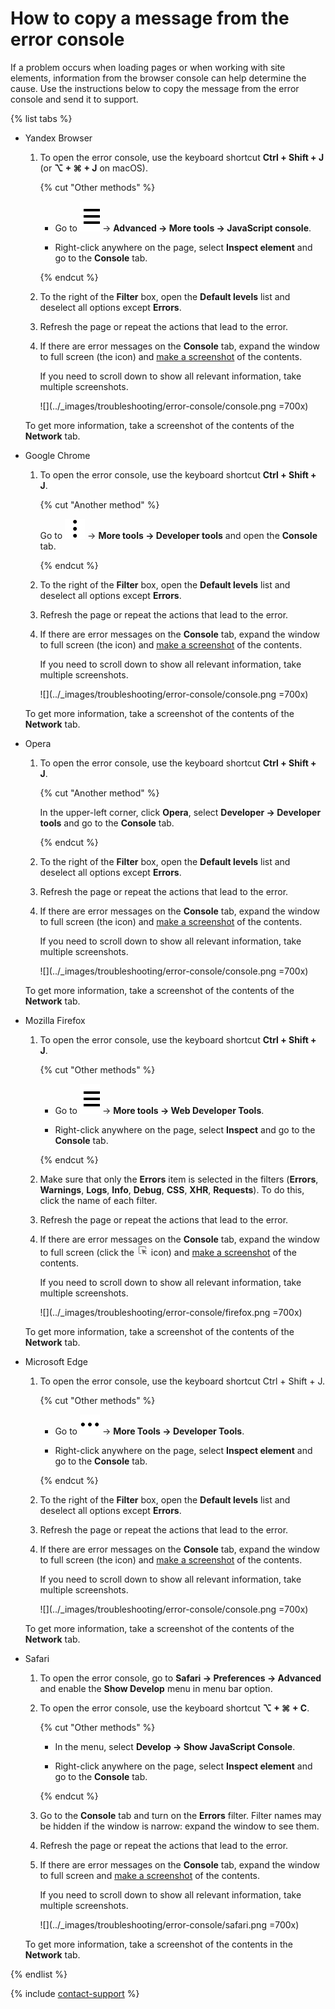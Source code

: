 # How to copy a message from the error console

If a problem occurs when loading pages or when working with site elements, information from the browser console can help determine the cause. Use the instructions below to copy the message from the error console and send it to support.

{% list tabs %}

- Yandex Browser

  1. To open the error console, use the keyboard shortcut **Ctrl + Shift + J** (or **⌥ + ⌘ + J** on macOS).

      {% cut "Other methods" %}

        - Go to ![](../_images/troubleshooting/error-console/menu.svg) → **Advanced → More tools → JavaScript console**.

        - Right-click anywhere on the page, select **Inspect element** and go to the **Console** tab.

      {% endcut %}

  1. To the right of the **Filter** box, open the **Default levels** list and deselect all options except **Errors**.

  1. Refresh the page or repeat the actions that lead to the error.

  1. If there are error messages on the **Console** tab, expand the window to full screen (the  icon) and [make a screenshot](https://yandex.com/support/common/troubleshooting/screenshot.html) of the contents.
      
      If you need to scroll down to show all relevant information, take multiple screenshots.

      ![](../_images/troubleshooting/error-console/console.png =700x)

  To get more information, take a screenshot of the contents of the **Network** tab.

- Google Chrome

  1. To open the error console, use the keyboard shortcut **Ctrl + Shift + J**.

      {% cut "Another method" %}

        Go to ![](../_images/troubleshooting/error-console/chrome-menu.svg) → **More tools → Developer tools** and open the **Console** tab.

      {% endcut %}

  1. To the right of the **Filter** box, open the **Default levels** list and deselect all options except **Errors**.

  1. Refresh the page or repeat the actions that lead to the error.

  1. If there are error messages on the **Console** tab, expand the window to full screen (the  icon) and [make a screenshot](https://yandex.com/support/common/troubleshooting/screenshot.html) of the contents.

      If you need to scroll down to show all relevant information, take multiple screenshots.

      ![](../_images/troubleshooting/error-console/console.png =700x)

  To get more information, take a screenshot of the contents of the **Network** tab.

- Opera

  1. To open the error console, use the keyboard shortcut **Ctrl + Shift + J**.

      {% cut "Another method" %}

        In the upper-left corner, click **Opera**, select **Developer → Developer tools** and go to the **Console** tab.

      {% endcut %}

  1. To the right of the **Filter** box, open the **Default levels** list and deselect all options except **Errors**.

  1. Refresh the page or repeat the actions that lead to the error.

  1. If there are error messages on the **Console** tab, expand the window to full screen (the  icon) and [make a screenshot](https://yandex.com/support/common/troubleshooting/screenshot.html) of the contents.

      If you need to scroll down to show all relevant information, take multiple screenshots.

      ![](../_images/troubleshooting/error-console/console.png =700x)

  To get more information, take a screenshot of the contents of the **Network** tab.

- Mozilla Firefox

  1. To open the error console, use the keyboard shortcut **Ctrl + Shift + J**.

      {% cut "Other methods" %}

        - Go to ![](../_images/troubleshooting/error-console/menu.svg) → **More tools → Web Developer Tools**.
        
        - Right-click anywhere on the page, select **Inspect** and go to the **Console** tab.

      {% endcut %}

  1. Make sure that only the **Errors** item is selected in the filters (**Errors**, **Warnings**, **Logs**, **Info**, **Debug**, **CSS**, **XHR**, **Requests**). To do this, click the name of each filter.

  1. Refresh the page or repeat the actions that lead to the error.

  1. If there are error messages on the **Console** tab, expand the window to full screen (click the ![](../_images/troubleshooting/error-console/expand.png) icon) and [make a screenshot](https://yandex.com/support/common/troubleshooting/screenshot.html) of the contents.

      If you need to scroll down to show all relevant information, take multiple screenshots.

      ![](../_images/troubleshooting/error-console/firefox.png =700x)

  To get more information, take a screenshot of the contents of the **Network** tab.

- Microsoft Edge

  1. To open the error console, use the keyboard shortcut Ctrl + Shift + J.

      {% cut "Other methods" %}

        - Go to ![](../_images/troubleshooting/error-console/edge-menu.svg) → **More Tools → Developer Tools**.
        
        - Right-click anywhere on the page, select **Inspect element** and go to the **Console** tab.

      {% endcut %}

  1. To the right of the **Filter** box, open the **Default levels** list and deselect all options except **Errors**.

  1. Refresh the page or repeat the actions that lead to the error.

  1. If there are error messages on the **Console** tab, expand the window to full screen (the  icon) and [make a screenshot](https://yandex.com/support/common/troubleshooting/screenshot.html) of the contents.

      If you need to scroll down to show all relevant information, take multiple screenshots.

      ![](../_images/troubleshooting/error-console/console.png =700x)

  To get more information, take a screenshot of the contents of the **Network** tab.

- Safari

  1. To open the error console, go to **Safari → Preferences → Advanced** and enable the **Show Develop** menu in menu bar option.

  1. To open the error console, use the keyboard shortcut **⌥ + ⌘ + C**.

      {% cut "Other methods" %}

        - In the menu, select **Develop → Show JavaScript Console**.
        
        - Right-click anywhere on the page, select **Inspect element** and go to the **Console** tab.

      {% endcut %}

  1. Go to the **Console** tab and turn on the **Errors** filter. Filter names may be hidden if the window is narrow: expand the window to see them.

  1. Refresh the page or repeat the actions that lead to the error.

  1. If there are error messages on the **Console** tab, expand the window to full screen and [make a screenshot](https://yandex.com/support/common/troubleshooting/screenshot.html) of the contents.

      If you need to scroll down to show all relevant information, take multiple screenshots.

      ![](../_images/troubleshooting/error-console/safari.png =700x)

  To get more information, take a screenshot of the contents in the **Network** tab.
  
{% endlist %}

{% include [contact-support](../_includes/contact-support.md) %}